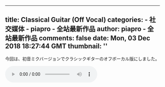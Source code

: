 
---
title: Classical Guitar (Off Vocal)
categories: 
    - 社交媒体
    - piapro - 全站最新作品
author: piapro - 全站最新作品
comments: false
date: Mon, 03 Dec 2018 18:27:44 GMT
thumbnail: ''
---

<div>   
<p class="cd_dtl_cap">今回は、初音ミクバージョンでクラシックギターのオフボーカル版にしました。</p><audio src="https://cdn.piapro.jp/mp3_a/uu/uuzygdid9lugw9g7_20181203182744_audition.mp3" controls loop></audio>  
</div>
            